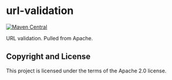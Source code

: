 # url-validation

[![Maven Central](https://maven-badges.herokuapp.com/maven-central/fun.mike/url-validation/badge.svg)](https://maven-badges.herokuapp.com/maven-central/fun.mike/url-validation)

URL validation. Pulled from Apache.

## Copyright and License

This project is licensed under the terms of the Apache 2.0 license.
